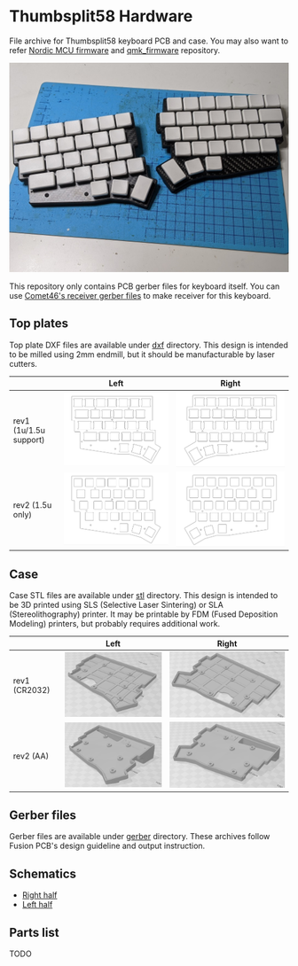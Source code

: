 # Thumbsplit58 Hardware
File archive for Thumbsplit58 keyboard PCB and case. You may also want to refer [Nordic MCU firmware](https://github.com/mohammedari/thumbsplit58-firmware) and [qmk_firmware](https://github.com/mohammedari/qmk_firmware/blob/oneoff/thumbsplit58/keyboards/thumbsplit58/) repository.

![teaser](doc/teaser.jpg)

This repository only contains PCB gerber files for keyboard itself. 
You can use [Comet46's receiver gerber files](https://github.com/satt100/comet46-hardware.git) to make receiver for this keyboard.

## Top plates

Top plate DXF files are available under [dxf](dxf) directory.
This design is intended to be milled using 2mm endmill, 
but it should be manufacturable by laser cutters.

|                        | Left                                 | Right                                  |
| ---------------------- | ------------------------------------ | -------------------------------------- |
| rev1 (1u/1.5u support) | ![left](doc/top-plate-left.png)      | ![right](doc/top-plate-right.png)      |
| rev2 (1.5u only)       | ![leftv2](doc/top-plate-left_v2.png) | ![rightv2](doc/top-plate-right_v2.png) |

## Case

Case STL files are available under [stl](stl) directory.
This design is intended to be 3D printed using SLS (Selective Laser Sintering) or SLA (Stereolithography) printer.
It may be printable by FDM (Fused Deposition Modeling) printers, but probably requires additional work.

|               | Left                                   | Right                                    |
| ------------- | -------------------------------------- | ---------------------------------------- |
| rev1 (CR2032) | ![left](doc/bottom-case-left.png)      | ![right](doc/bottom-case-right.png)      |
| rev2 (AA)     | ![leftAA](doc/bottom-case-left_AA.png) | ![rightAA](doc/bottom-case-right_AA.png) |

## Gerber files

Gerber files are available under [gerber](gerber) directory. 
These archives follow Fusion PCB's design guideline and output instruction.

## Schematics

- [Right half](schematic/thumb-split-right-v1.0.pdf)
- [Left half](schematic/thumb-split-left-v1.0.pdf)

## Parts list

TODO
